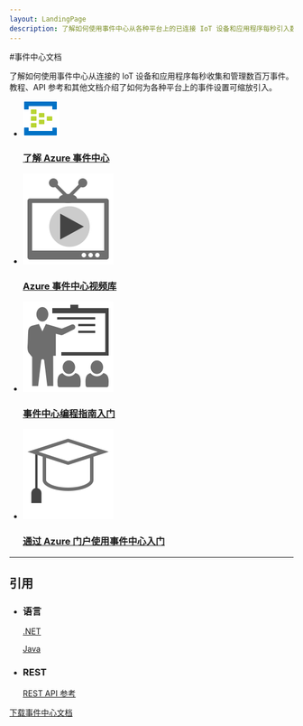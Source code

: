 ```yaml
---
layout: LandingPage
description: 了解如何使用事件中心从各种平台上的已连接 IoT 设备和应用程序每秒引入数百万事件。
---
```

#事件中心文档

了解如何使用事件中心从连接的 IoT 设备和应用程序每秒收集和管理数百万事件。教程、API 参考和其他文档介绍了如何为各种平台上的事件设置可缩放引入。

<ul class="panelContent cardsFTitle">
     <li><a href="/opsacndocsdemo/event-hubs/event-hubs-what-is-event-hubs">
<div class="cardSize"><div class="cardPadding"><div class="card"><div class="cardImageOuter"><div class="cardImage"><img src="media/index/event-hubs.svg" alt="" /></div></div><div class="cardText"><h3>了解 Azure 事件中心</h3></div></div></div>
        </div></a>
</li>
     <li><a href="https://azure.microsoft.com/documentation/videos/index/?services=event-hubs">
<div class="cardSize"><div class="cardPadding"><div class="card"><div class="cardImageOuter"><div class="cardImage"><img src="media/index/video-library.svg" alt="" /></div></div><div class="cardText"><h3>Azure 事件中心视频库</h3></div></div></div>
        </div></a>
</li>
     <li><a href="/opsacndocsdemo/Event-Hubs/event-hubs-programming-guide">
<div class="cardSize"><div class="cardPadding"><div class="card"><div class="cardImageOuter"><div class="cardImage"><img src="media/index/get-started.svg" alt="" /></div></div><div class="cardText"><h3>事件中心编程指南入门</h3></div></div></div>
        </div></a>
</li>
    <li><a href="/opsacndocsdemo/Event-Hubs/event-hubs-csharp-ephcs-getstarted">
<div class="cardSize"><div class="cardPadding"><div class="card"><div class="cardImageOuter"><div class="cardImage"><img src="media/index/tutorial.svg" alt="" /></div></div><div class="cardText"><h3>通过 Azure 门户使用事件中心入门</h3></div></div></div>
        </div></a>
</li>
</ul>

---

<h2>引用</h2>
<ul class="panelContent cardsW">
    <li>
        <div class="cardSize"><div class="cardPadding"><div class="card"><div class="cardText"><h3>语言</h3><p><a href="/dotnet/api/microsoft.azure.eventhubs">.NET</a></p><p><a href="/java/api/com.microsoft.azure.eventhubs">Java</a></p></div></div></div>
        </div>
    </li>
    <li>
        <div class="cardSize"><div class="cardPadding"><div class="card"><div class="cardText"><h3>REST</h3><p><a href="/rest/api/eventhub">REST API 参考</a></p></div></div></div>
        </div>
    </li>
</ul>

<div class="downloadHolder"><a href="https://opbuildstorageprod.blob.core.windows.net/output-pdf-files/zh-cn/Azure.azure-documents/live/event-hubs.pdf">
<div class="img"></div>
        <div class="text">下载事件中心文档</div>
    </a>

</div>

<!---HONumber=Mooncake_0220_2017-->